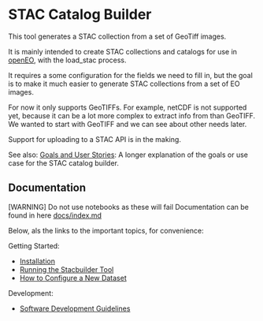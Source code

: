 # STAC Catalog Builder

This tool generates a STAC collection from a set of GeoTiff images.

It is mainly intended to create STAC collections and catalogs for use in [openEO](https://openeo.org/), with the load_stac process.

It requires a some configuration for the fields we need to fill in, but the goal is to make it much easier to generate STAC collections from a set of EO images.

For now it only supports GeoTIFFs. For example, netCDF is not supported yet, because it can be a lot more complex to extract info from than GeoTIFF.
We wanted to start with GeoTIFF and we can see about other needs later.

Support for uploading to a STAC API is in the making.

See also: [Goals and User Stories](docs/goals-and-user-stories.md): A longer explanation of the goals or use case for the STAC catalog builder.

## Documentation
[WARNING] Do not use notebooks as these will fail
Documentation can be found in here [docs/index.md](./docs/index.md)

Below, als the links to the important topics, for convenience:

Getting Started:

- [Installation](docs/installation.md)
- [Running the Stacbuilder Tool](docs/how-to-run-stacbuilder.md)
- [How to Configure a New Dataset](docs/how-to-configure-new-dataset.md)

Development:

- [Software Development Guidelines](docs/developer-guidelines.md)
